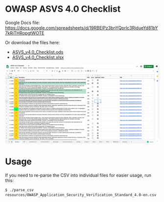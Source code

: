 OWASP ASVS 4.0 Checklist
========================

Google Docs file:
https://docs.google.com/spreadsheets/d/19RBElPz3bnYQprlc3RidueYd81bY7kRiTHRopgtWOTE

Or download the files here:
 - [ASVS_v4.0_Checklist.ods](ASVS_v4.0_Checklist.ods)
 - [ASVS_v4.0_Checklist.xlsx](ASVS_v4.0_Checklist.xlsx)

![screenshot](resources/screenshot.png)

Usage
=====

If you need to re-parse the CSV into individual files for easier usage, run this:

```shell
$ ./parse_csv resources/OWASP_Application_Security_Verification_Standard_4.0-en.csv
```
